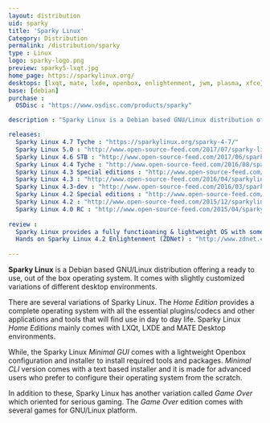 ```yaml
---
layout: distribution
uid: sparky
title: 'Sparky Linux'
Category: Distribution
permalink: /distribution/sparky
type : Linux
logo: sparky-logo.png
preview: sparky5-lxqt.jpg
home_page: https://sparkylinux.org/
desktops: [lxqt, mate, lxde, openbox, enlightenment, jwm, plasma, xfce]
base: [debian]
purchase : 
  OSDisc : "https://www.osdisc.com/products/sparky"

description : "Sparky Linux is a Debian based GNU/Linux distribution offering a ready to use, out of the box operating system. Stories, reviews and updates on Sparky Linux project."

releases:
  Sparky Linux 4.7 Tyche : "https://sparkylinux.org/sparky-4-7/"
  Sparky Linux 5.0 : "http://www.open-source-feed.com/2017/07/sparky-linux-50-released-based-on.html"
  Sparky Linux 4.6 STB : "http://www.open-source-feed.com/2017/06/sparky-linux-46-stb-is-available-now.html"
  Sparky Linux 4.4 Tyche : "http://www.open-source-feed.com/2016/08/sparkylinux-44-tyche-released-in-5.html"
  Sparky Linux 4.3 Special editions : "http://www.open-source-feed.com/2016/05/sparkylinux-43-special-editions.html"
  Sparky Linux 4.3 : "http://www.open-source-feed.com/2016/04/sparkylinux-43-tyche-released-with.html"
  Sparky Linux 4.3-dev : "http://www.open-source-feed.com/2016/03/sparky-linux-43-dev3-minimal-iso.html"
  Sparky Linux 4.2 Special editions : "http://www.open-source-feed.com/2015/12/sparkylinux-42-special-editions-released.html"
  Sparky Linux 4.2 : "http://www.open-source-feed.com/2015/12/sparkylinux-42-tyche-released.html"
  Sparky Linux 4.0 RC : "http://www.open-source-feed.com/2015/04/sparkylinux-40-rc-released.html"
  
review :
  Sparky Linux provides a fully functioaning & lightweight OS with some glitches (Distrowatch) : "http://distrowatch.com/weekly.php?issue=20171113#sparky"
  Hands on Sparky Linux 4.2 Enlightenment (ZDNet) : "http://www.zdnet.com/article/hands-on-sparky-linux-4-2-enlightenment/"
  
---
```

**Sparky Linux** is a Debian based GNU/Linux distribution offering a ready to use, out of the box operating system. It comes with slightly customized variations of different desktop environments.

There are several variations of Sparky Linux. The *Home Edition* provides a complete operating system with all the essential plugins/codecs and other applications and tools that will find use in day to day life. Sparky Linux *Home Editions* mainly comes with LXQt, LXDE and MATE Desktop environments.

While, the Sparky Linux *Minimal GUI* comes with a lightweight Openbox configuration and installer to install required tools and packages. *Minimal CLI* version comes with a text based installer and it is made for advanced users who prefer to configure their operating system from the scratch.

In addition to these, Sparky Linux has another variation called *Game Over* which oriented for serious gaming. The *Game Over* edition comes with several games for GNU/Linux platform.
